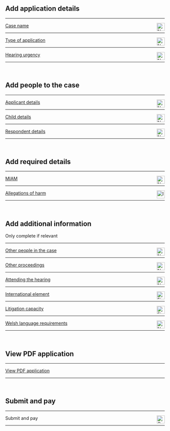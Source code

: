 <div class='width-50'>

<br/>

## Add application details

<hr class='govuk-!-margin-top-3 govuk-!-margin-bottom-2'/>

<a href='/cases/case-details/${[CASE_REFERENCE]}/trigger/caseName/caseName1'>Case name</a><img align='right' height='25px' src='NO IMAGE URL IN THIS BRANCHnot-started.png' title='Not started'/>

<hr class='govuk-!-margin-top-3 govuk-!-margin-bottom-2'/>

<a href='/cases/case-details/${[CASE_REFERENCE]}/trigger/selectApplicationType/selectApplicationType1'>Type of application</a><img align='right' height='25px' src='NO IMAGE URL IN THIS BRANCHnot-started.png' title='Not started'/>

<hr class='govuk-!-margin-top-3 govuk-!-margin-bottom-2'/>

<a href='/cases/case-details/${[CASE_REFERENCE]}/trigger/hearingUrgency/hearingUrgency1'>Hearing urgency</a><img align='right' height='25px' src='NO IMAGE URL IN THIS BRANCHnot-started.png' title='Not started'/>

<hr class='govuk-!-margin-top-3 govuk-!-margin-bottom-2'/>

<br/>

## Add people to the case

<hr class='govuk-!-margin-top-3 govuk-!-margin-bottom-2'/>

<a href='/cases/case-details/${[CASE_REFERENCE]}/trigger/applicantsDetails/applicantsDetails1'>Applicant details</a><img align='right' height='25px' src='NO IMAGE URL IN THIS BRANCHnot-started.png' title='Not started'/>

<hr class='govuk-!-margin-top-3 govuk-!-margin-bottom-2'/>

<a href='/cases/case-details/${[CASE_REFERENCE]}/trigger/childDetails/childDetails1'>Child details</a><img align='right' height='25px' src='NO IMAGE URL IN THIS BRANCHnot-started.png' title='Not started'/>

<hr class='govuk-!-margin-top-3 govuk-!-margin-bottom-2'/>

<a href='/cases/case-details/${[CASE_REFERENCE]}/trigger/respondentsDetails/respondentsDetails1'>Respondent details</a><img align='right' height='25px' src='NO IMAGE URL IN THIS BRANCHnot-started.png' title='Not started'/>

<hr class='govuk-!-margin-top-3 govuk-!-margin-bottom-2'/>

<br/>

## Add required details

<hr class='govuk-!-margin-top-3 govuk-!-margin-bottom-2'/>

<a href='/cases/case-details/${[CASE_REFERENCE]}/trigger/miam/miam1'>MIAM</a><img align='right' height='25px' src='NO IMAGE URL IN THIS BRANCHnot-started.png' title='Not started'/>

<hr class='govuk-!-margin-top-3 govuk-!-margin-bottom-2'/>

<a href='/cases/case-details/${[CASE_REFERENCE]}/trigger/allegationsOfHarm/allegationsOfHarm1'>Allegations of harm</a><img align='right' height='25px' src='NO IMAGE URL IN THIS BRANCHin-progress.png' title='In progress'/>

<hr class='govuk-!-margin-top-3 govuk-!-margin-bottom-2'/>

<br/>

## Add additional information

<div class='panel panel-border-wide govuk-!-font-size-16'>Only complete if relevant</div>

<hr class='govuk-!-margin-top-3 govuk-!-margin-bottom-2'/>

<a href='/cases/case-details/${[CASE_REFERENCE]}/trigger/otherPeopleInTheCase/otherPeopleInTheCase1'>Other people in the case</a><img align='right' height='25px' src='NO IMAGE URL IN THIS BRANCHnot-started.png' title='Not started'/>

<hr class='govuk-!-margin-top-3 govuk-!-margin-bottom-2'/>

<a href='/cases/case-details/${[CASE_REFERENCE]}/trigger/otherProceedings/otherProceedings1'>Other proceedings</a><img align='right' height='25px' src='NO IMAGE URL IN THIS BRANCHnot-started.png' title='Not started'/>

<hr class='govuk-!-margin-top-3 govuk-!-margin-bottom-2'/>

<a href='/cases/case-details/${[CASE_REFERENCE]}/trigger/attendingTheHearing/attendingTheHearing1'>Attending the hearing</a><img align='right' height='25px' src='NO IMAGE URL IN THIS BRANCHnot-started.png' title='Not started'/>

<hr class='govuk-!-margin-top-3 govuk-!-margin-bottom-2'/>

<a href='/cases/case-details/${[CASE_REFERENCE]}/trigger/internationalElement/internationalElement1'>International element</a><img align='right' height='25px' src='NO IMAGE URL IN THIS BRANCHfinished.png' title='Finished'/>

<hr class='govuk-!-margin-top-3 govuk-!-margin-bottom-2'/>

<a href='/cases/case-details/${[CASE_REFERENCE]}/trigger/litigationCapacity/litigationCapacity1'>Litigation capacity</a><img align='right' height='25px' src='NO IMAGE URL IN THIS BRANCHfinished.png' title='Finished'/>

<hr class='govuk-!-margin-top-3 govuk-!-margin-bottom-2'/>

<a href='/cases/case-details/${[CASE_REFERENCE]}/trigger/welshLanguageRequirements/welshLanguageRequirements1'>Welsh language requirements</a><img align='right' height='25px' src='NO IMAGE URL IN THIS BRANCHnot-started.png' title='Not started'/>

<hr class='govuk-!-margin-top-3 govuk-!-margin-bottom-2'/>

<br/>

## View PDF application

<hr class='govuk-!-margin-top-3 govuk-!-margin-bottom-2'/>

<a href='/cases/case-details/${[CASE_REFERENCE]}/trigger/viewPdfDocument/viewPdfDocument1'>View PDF application</a>

<hr class='govuk-!-margin-top-3 govuk-!-margin-bottom-2'/>

<br/>

## Submit and pay

<hr class='govuk-!-margin-top-3 govuk-!-margin-bottom-2'/>

<a>Submit and pay</a><img align='right' height='25px' src='NO IMAGE URL IN THIS BRANCHcannot-start-yet.png' title='Cannot start yet'/>

<hr class='govuk-!-margin-top-3 govuk-!-margin-bottom-2'/>

</div>
